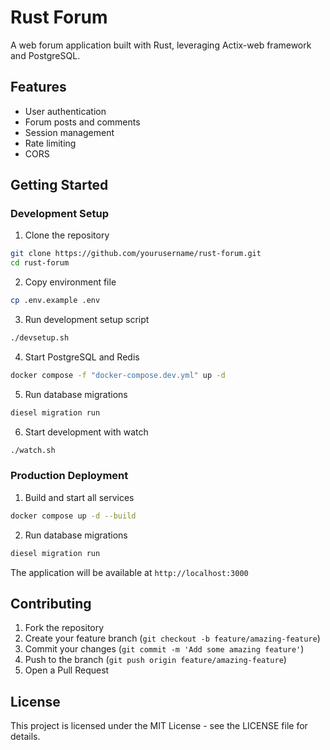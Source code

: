 
# Rust Forum

A web forum application built with Rust, leveraging Actix-web framework and PostgreSQL.

## Features

- User authentication
- Forum posts and comments
- Session management
- Rate limiting
- CORS

## Getting Started

### Development Setup

1. Clone the repository
```bash
git clone https://github.com/yourusername/rust-forum.git
cd rust-forum
```

2. Copy environment file
```bash
cp .env.example .env
```

3. Run development setup script
```bash
./devsetup.sh
```

4. Start PostgreSQL and Redis
```bash
docker compose -f "docker-compose.dev.yml" up -d
```

5. Run database migrations
```bash
diesel migration run
```

6. Start development with watch
```bash
./watch.sh
```

### Production Deployment

1. Build and start all services
```bash
docker compose up -d --build
```

2. Run database migrations
```bash
diesel migration run
```

The application will be available at `http://localhost:3000`


## Contributing

1. Fork the repository
2. Create your feature branch (`git checkout -b feature/amazing-feature`)
3. Commit your changes (`git commit -m 'Add some amazing feature'`)
4. Push to the branch (`git push origin feature/amazing-feature`)
5. Open a Pull Request

## License

This project is licensed under the MIT License - see the LICENSE file for details.
